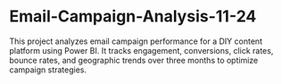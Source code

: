 # Email-Campaign-Analysis-11-24
This project analyzes email campaign performance for a DIY content platform using Power BI. It tracks engagement, conversions, click rates, bounce rates, and geographic trends over three months to optimize campaign strategies.
